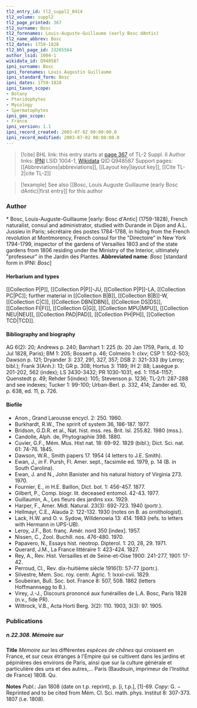 ```yaml
---
tl2_entry_id: tl2_suppl2_0414
tl2_volume: suppl2
tl2_page_printed: 367
tl2_surname: Bosc
tl2_forenames: Louis-Auguste-Guillaume (early Bosc dAntic)
tl2_name_abbrev: Bosc
tl2_dates: 1759-1828
tl2_bhl_page_id: 33265564
author_lsid: 1004-1
wikidata_id: Q948587
ipni_surname: Bosc
ipni_forenames: Louis Augustin Guillaume
ipni_standard_form: Bosc
ipni_dates: 1759-1828
ipni_taxon_scope: 
- Botany
- Pteridophytes
- Mycology
- Spermatophytes
ipni_geo_scope: 
- France
ipni_version: 1.1
ipni_record_created: 2003-07-02 00:00:00.0
ipni_record_modified: 2003-07-02 00:00:00.0
---
```


> [!cite] BHL link: this entry starts at [page 367](https://www.biodiversitylibrary.org/page/33265564) of TL-2 Suppl. II
> Author links: [IPNI](https://www.ipni.org/a/1004-1) LSID 1004-1, [Wikidata](https://www.wikidata.org/wiki/Q948587) QID Q948587
> Support pages: [[Abbreviations|abbreviations]], [[Layout key|layout key]], [[Cite TL-2|cite TL-2]]

> [!example] See also [[Bosc, Louis Auguste Guillaume (early Bosc dAntic)|first entry]] for this author

### Author

\* Bosc, Louis-Auguste-Guillaume \[early: Bosc d'Antic\] (1759-1828), French naturalist, consul and administrator, studied with Durande in Dijon and A.L. Jussieu in Paris; sécrétaire des postes 1784-1788, in hiding from the French revolution at Montmorency, French consul for the "Directoire" in New York 1794-1799, inspector of the gardens of Versailles 1803 and of the state gardens from 1806 residing under the Ministry of the Interior, ultimately "professeur" in the Jardin des Plantes. 
**Abbreviated name**: *Bosc* \[standard form in IPNI: *Bosc*\]

#### Herbarium and types

[[Collection P|P]], [[Collection P|P]]-JU, [[Collection P|P]]-LA, [[Collection PC|PC]]; further material in [[Collection B|B]], [[Collection B|B]]-W, [[Collection C|C]], [[Collection DBN|DBN]], [[Collection DS|DS]], [[Collection FI|FI]], [[Collection G|G]], [[Collection MPU|MPU]], [[Collection NEU|NEU]], [[Collection PAD|PAD]], [[Collection PH|PH]], [[Collection TCD|TCD]].

#### Bibliography and biography

AG 6(2): 20; Andrews p. 240; Barnhart 1: 225 (b. 20 Jan 1759, Paris, d. 10 Jul 1828, Paris); BM 1: 205; Bossert p. 46; Colmeiro 1: clxv; CSP 1: 502-503; Dawson p. 121; Dryander 3: 237, 291, 327, 357; DSB 2: 321-333 (by Leroy; bibl.); Frank 3(Anh.): 13; GR p. 308; Hortus 3: 1189; IH 2: 88; Lasègue p. 201-202, 562 (index); LS 3430-3432; PR 1030-1031, ed. 1: 1154-1157; Quenstedt p. 49; Rehder 5(index): 105; Stevenson p. 1236; TL-2/1: 287-288 and see indexes; Tucker 1: 99-100; Urban-Berl. p. 332, 414; Zander ed. 10, p. 638, ed. 11, p. 726.

#### Biofile

- Anon., Grand Larousse encycl. 2: 250. 1960.
- Burkhardt, R.W., The spririt of system 36, 186-187. 1977.
- Bridson, G.D.R. et al., Nat. hist. mss. res. Brit. Isl. 255.82. 1980 (mss.).
- Candolle, Alph. de, Phytographie 398. 1880.
- Cuvier, G.F., Mém. Mus. Hist nat. 18: 69-92. 1829 (bibl.); Dict. Sci. nat. 61: 74-76. 1845.
- Dawson, W.R., Smith papers 17. 1954 (4 letters to J.E. Smith).
- Ewan, J., *in* F. Pursh, Fl. Amer. sept., facsimile ed. 1979, p. 14 (B. in South Carolina).
- Ewan, J. and N., John Banister and his natural history of Virginia 273. 1970.
- Fournier, E., *in* H.E. Baillon, Dict. bot. 1: 456-457. 1877.
- Gilbert, P., Comp. biogr. lit. deceased entomol. 42-43. 1977.
- Guillaumin, A., Les fleurs des jardins xxx. 1929.
- Harper, F., Amer. Midl. Natural. 23(3): 692-723. 1940 (portr.).
- Hellmayr, C.E., Alauda 2: 122-132. 1930 (notes on B. as ornithologist).
- Lack, H.W. and O. v. Sydow, Willdenowia 13: 414. 1983 (refs. to letters with Hermann in UPS-UB).
- Leroy, J.F., Bot. franç. Amér. nord 350 \[index\]. 1957.
- Nissen, C., Zool. Buchill. nos. 476-480. 1970.
- Papavero, N., Essays hist. neotrop. Dipterol. 1: 20, 28, 29. 1971.
- Querard, J.M., La France littéraire 1: 423-424. 1827.
- Rey, A., Rev. Hist. Versailles et de Seine-et-Oise 1900: 241-277, 1901: 17-42.
- Perroud, Cl., Rev. dix-huitième siècle 1916(1): 57-77 (portr.).
- Silvestre, Mem. Soc. roy. centr. Agric. 1: lxxxi-cvii. 1829.
- Soubeiran, Bull. Soc. bot. France 8: 507, 508. 1862 (letters Hoffmannsegg to B.).
- Virey, J.-J., Discours prononcé aux funérailles de L.A. Bosc, Paris 1828 (n.v., fide PR).
- Wittrock, V.B., Acta Horti Berg. 3(2): 110. 1903, 3(3): 97. 1905.

### Publications

##### n.22.308. Mémoire sur

**Title**
*Mémoire sur* les différentes *espèces de chênes* qui croissent en France, et sur ceux étranges à l'Empire qui se cultivent dans les jardins et pépinières des environs de Paris, ainsi que sur la culture générale et particulière des uns et des autres,... Paris (Baudouin, imprimeur de l'Institut de France) 1808. Qu.

**Notes**
*Publ*.: Jan 1808 (date on t.p. reprint), p. \[i, t.p.\], \[1\]-69. *Copy*: G. − Reprinted and to be cited from Mém. Cl. Sci. math. phys. Institut 8: 307-373. 1807 (i.e. 1808).

